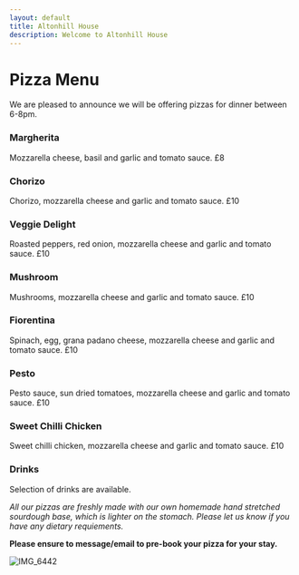 ```yaml
---
layout: default
title: Altonhill House 
description: Welcome to Altonhill House
---
```


# Pizza Menu
We are pleased to announce we will be offering pizzas for dinner between 6-8pm. 

### Margherita
Mozzarella cheese, basil and garlic and tomato sauce. £8

### Chorizo
Chorizo, mozzarella cheese and garlic and tomato sauce. £10

### Veggie Delight
Roasted peppers, red onion, mozzarella cheese and garlic and tomato sauce. £10

### Mushroom
Mushrooms, mozzarella cheese and garlic and tomato sauce. £10

### Fiorentina
Spinach, egg, grana padano cheese, mozzarella cheese and garlic and tomato sauce. £10

### Pesto
Pesto sauce, sun dried tomatoes, mozzarella cheese and garlic and tomato sauce. £10

### Sweet Chilli Chicken
Sweet chilli chicken, mozzarella cheese and garlic and tomato sauce. £10

### Drinks
Selection of drinks are available.

_All our pizzas are freshly made with our own homemade hand stretched sourdough base, which is lighter on the stomach. Please let us know if you have any dietary requiements._

**Please ensure to message/email to pre-book your pizza for your stay.**

![IMG_6442](https://github.githubassets.com/IMG_6442.jpeg)
